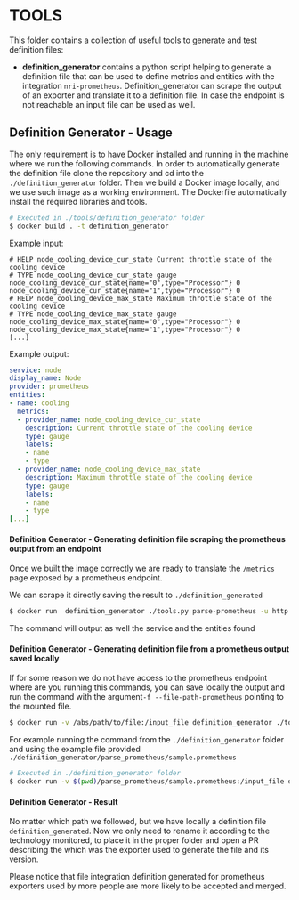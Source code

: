 # TOOLS 

This folder contains a collection of useful tools to generate and test definition files:
 
- **definition_generator** contains a python script helping to generate a definition file 
 that can be used to define metrics and entities with the integration `nri-prometheus`.
Definition_generator can scrape the output of an exporter and translate it to a definition file. In case the endpoint is not reachable an input file can be used as well.


## Definition Generator - Usage

The only requirement is to have Docker installed and running in the machine where we run the following commands.
In order to automatically generate the definition file clone the repository and cd into the `./definition_generator` folder.
Then we build a Docker image locally, and we use such image as a working environment. The Dockerfile automatically install the required libraries and tools.

``` bash
# Executed in ./tools/definition_generator folder
$ docker build . -t definition_generator
```

Example input:
```
# HELP node_cooling_device_cur_state Current throttle state of the cooling device
# TYPE node_cooling_device_cur_state gauge
node_cooling_device_cur_state{name="0",type="Processor"} 0
node_cooling_device_cur_state{name="1",type="Processor"} 0
# HELP node_cooling_device_max_state Maximum throttle state of the cooling device
# TYPE node_cooling_device_max_state gauge
node_cooling_device_max_state{name="0",type="Processor"} 0
node_cooling_device_max_state{name="1",type="Processor"} 0
[...]
```

Example output:
```yaml
service: node
display_name: Node
provider: prometheus
entities:
- name: cooling
  metrics:
  - provider_name: node_cooling_device_cur_state
    description: Current throttle state of the cooling device
    type: gauge
    labels:
    - name
    - type
  - provider_name: node_cooling_device_max_state
    description: Maximum throttle state of the cooling device
    type: gauge
    labels:
    - name
    - type
[...]
```

#### Definition Generator - Generating definition file scraping the prometheus output from an endpoint

Once we built the image correctly we are ready to translate the `/metrics` page exposed by a prometheus endpoint.

We can scrape it directly saving the result to `./definition_generated`
``` bash
$ docker run  definition_generator ./tools.py parse-prometheus -u http://<url>:<port>/metrics > definition_generated
```

The command will output as well the service and the entities found

#### Definition Generator - Generating definition file from a prometheus output saved locally

If for some reason we do not have access to the prometheus endpoint where are you running this commands, you can save locally the output and run the command with the argument`-f --file-path-prometheus` pointing to the mounted file.

``` bash
$ docker run -v /abs/path/to/file:/input_file definition_generator ./tools.py -v parse-prometheus -f /input_file  > definition_generated
```

For example running the command from the `./definition_generator` folder and using the example file provided `./definition_generator/parse_prometheus/sample.prometheus`
``` bash
# Executed in ./definition_generator folder
$ docker run -v $(pwd)/parse_prometheus/sample.prometheus:/input_file definition_generator ./tools.py -v parse-prometheus -f /input_file  > definition_generated
```

#### Definition Generator - Result

No matter which path we followed, but we have locally a definition file `definition_generated`. 
Now we only need to rename it according to the technology monitored, to place it in the proper folder and open
 a PR describing the which was the exporter used to generate the file and its version.
 
Please notice that file integration definition generated for prometheus exporters used by more people are more likely to be accepted and merged.
